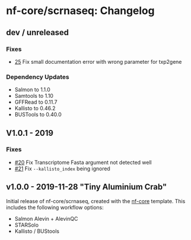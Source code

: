 # nf-core/scrnaseq: Changelog

## dev / unreleased

### Fixes

* [25](https://github.com/nf-core/scrnaseq/issues/25) Fix small documentation error with wrong parameter for txp2gene

### Dependency Updates

* Salmon to 1.1.0
* Samtools to 1.10
* GFFRead to 0.11.7
* Kallisto to 0.46.2
* BUSTools to 0.40.0

## V1.0.1 - 2019

### Fixes

* [#20](https://github.com/nf-core/scrnaseq/issues/20) Fix Transcriptome Fasta argument not detected well
* [#21](https://github.com/nf-core/scrnaseq/issues/21) Fix `--kallisto_index` being ignored

## v1.0.0 - 2019-11-28 "Tiny Aluminium Crab"

Initial release of nf-core/scrnaseq, created with the [nf-core](http://nf-co.re/) template.
This includes the following workflow options:

* Salmon Alevin + AlevinQC
* STARSolo
* Kallisto / BUStools

